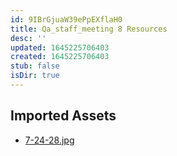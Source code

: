```yaml
---
id: 9IBrGjuaW39ePpEXflaH0
title: Qa_staff_meeting 8 Resources
desc: ''
updated: 1645225706403
created: 1645225706403
stub: false
isDir: true
---
```

## Imported Assets
- [7-24-28.jpg](/assets/7-24-28-e6hrUw0GK2Jz.jpg)
